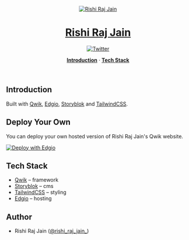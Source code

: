 <p align="center">
  <a href="https://qwik.rishi.app">
    <img alt="Rishi Raj Jain" src="https://rishi.app/static/social-media-card.jpg">
    <h1 align="center">Rishi Raj Jain</h1>
  </a>
</p>

<p align="center">
  <a href="https://twitter.com/rishi_raj_jain_">
    <img src="https://img.shields.io/twitter/follow/rishi_raj_jain_?style=flat&label=%40rishi_raj_jain_&logo=twitter&color=0bf&logoColor=fff" alt="Twitter" />
  </a>
</p>

<p align="center">
  <a href="#introduction"><strong>Introduction</strong></a> ·
  <a href="#tech-stack"><strong>Tech Stack</strong></a>
</p>
<br/>

## Introduction

Built with [Qwik](https://qwik.builder.io), [Edgio](https://edg.io), [Storyblok](https://storyblok.com) and [TailwindCSS](https://tailwindcss.com).

## Deploy Your Own

You can deploy your own hosted version of Rishi Raj Jain's Qwik website.

[![Deploy with Edgio](https://docs.edg.io/button.svg)](app.layer0.co/deploy?repo=https://github.com/rishi-raj-jain/astro.rishi.app)

## Tech Stack

- [Qwik](https://qwik.builder.io) – framework
- [Storyblok](https://storyblok.com) – cms
- [TailwindCSS](https://tailwindcss.com) – styling
- [Edgio](https://edg.io) – hosting

## Author

- Rishi Raj Jain ([@rishi_raj_jain_](https://twitter.com/rishi_raj_jain_))
